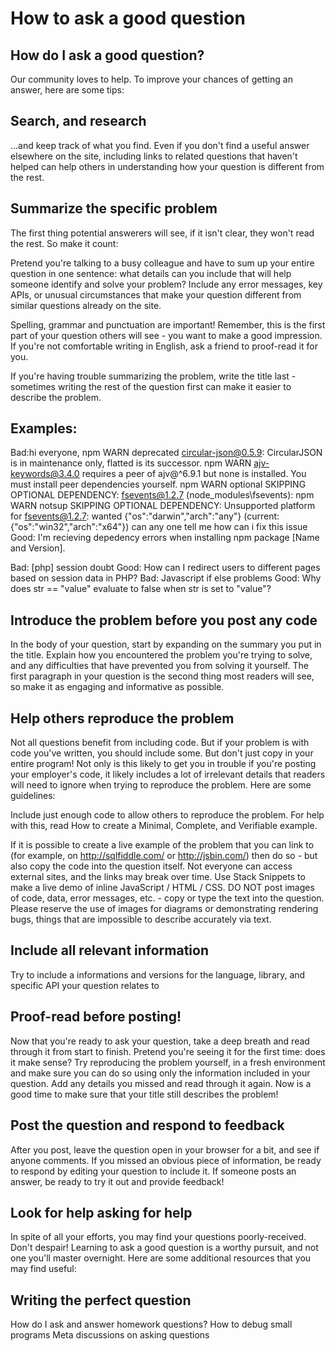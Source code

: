 # How to ask a good question

## How do I ask a good question?
Our community loves to help. To improve your chances of getting an answer, here are some tips:

## Search, and research
...and keep track of what you find. Even if you don't find a useful answer elsewhere on the site, including links to related questions that haven't helped can help others in understanding how your question is different from the rest.

## Summarize the specific problem
The first thing potential answerers will see, if it isn't clear, they won't read the rest. So make it count:

Pretend you're talking to a busy colleague and have to sum up your entire question in one sentence: what details can you include that will help someone identify and solve your problem? Include any error messages, key APIs, or unusual circumstances that make your question different from similar questions already on the site.

Spelling, grammar and punctuation are important! Remember, this is the first part of your question others will see - you want to make a good impression. If you're not comfortable writing in English, ask a friend to proof-read it for you.

If you're having trouble summarizing the problem, write the title last - sometimes writing the rest of the question first can make it easier to describe the problem.

## Examples:
Bad:hi everyone,
npm WARN deprecated circular-json@0.5.9: CircularJSON is in maintenance only, flatted is its successor.
npm WARN ajv-keywords@3.4.0 requires a peer of ajv@^6.9.1 but none is installed. You must install peer dependencies yourself.
npm WARN optional SKIPPING OPTIONAL DEPENDENCY: fsevents@1.2.7 (node_modules\fsevents):
npm WARN notsup SKIPPING OPTIONAL DEPENDENCY: Unsupported platform for fsevents@1.2.7: wanted {"os":"darwin","arch":"any"} (current: {"os":"win32","arch":"x64"})
can  any one tell me how can i fix this issue
Good: I'm recieving depedency errors when installing npm package [Name and Version].

Bad: [php] session doubt
Good: How can I redirect users to different pages based on session data in PHP?
Bad: Javascript if else problems
Good: Why does str == "value" evaluate to false when str is set to "value"?

## Introduce the problem before you post any code
In the body of your question, start by expanding on the summary you put in the title. Explain how you encountered the problem you're trying to solve, and any difficulties that have prevented you from solving it yourself. The first paragraph in your question is the second thing most readers will see, so make it as engaging and informative as possible.

## Help others reproduce the problem
Not all questions benefit from including code. But if your problem is with code you've written, you should include some. But don't just copy in your entire program! Not only is this likely to get you in trouble if you're posting your employer's code, it likely includes a lot of irrelevant details that readers will need to ignore when trying to reproduce the problem. Here are some guidelines:

Include just enough code to allow others to reproduce the problem. For help with this, read How to create a Minimal, Complete, and Verifiable example.

If it is possible to create a live example of the problem that you can link to (for example, on http://sqlfiddle.com/ or http://jsbin.com/) then do so - but also copy the code into the question itself. Not everyone can access external sites, and the links may break over time. Use Stack Snippets to make a live demo of inline JavaScript / HTML / CSS.
DO NOT post images of code, data, error messages, etc. - copy or type the text into the question. Please reserve the use of images for diagrams or demonstrating rendering bugs, things that are impossible to describe accurately via text.

## Include all relevant information
Try to include a informations and versions for the language, library, and specific API your question relates to

## Proof-read before posting!
Now that you're ready to ask your question, take a deep breath and read through it from start to finish. Pretend you're seeing it for the first time: does it make sense? Try reproducing the problem yourself, in a fresh environment and make sure you can do so using only the information included in your question. Add any details you missed and read through it again. Now is a good time to make sure that your title still describes the problem!

## Post the question and respond to feedback
After you post, leave the question open in your browser for a bit, and see if anyone comments. If you missed an obvious piece of information, be ready to respond by editing your question to include it. If someone posts an answer, be ready to try it out and provide feedback!

## Look for help asking for help
In spite of all your efforts, you may find your questions poorly-received. Don't despair! Learning to ask a good question is a worthy pursuit, and not one you'll master overnight. Here are some additional resources that you may find useful:

## Writing the perfect question
How do I ask and answer homework questions?
How to debug small programs
Meta discussions on asking questions
